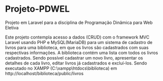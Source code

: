 # Projeto-PDWEL
Projeto em Laravel para a disciplina de Programação Dinâmica para Web Eletiva

Este projeto contempla acesso a dados (CRUD) com o framework MVC Laravel usando PHP e MySQL(MariaDB) para um sistema de cadastro de livros para uma biblioteca, em que os livros são cadastrados com suas respectivas informações. A biblioteca contém uma lista com todos os livros cadastrados. Sendo possível cadastrar um novo livro, apresentar os detalhes de cada livro, editar livros já cadastrados e excluí-los. Sendo executado no XAMPP (C:\xampp\htdocs\biblioteca) em http://localhost/biblioteca/public/livros 
